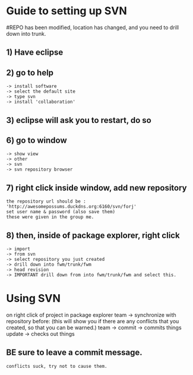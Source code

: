 # Guide to setting up SVN

#REPO has been modified, location has changed, and you need to drill down into trunk.

## 1) Have eclipse

## 2) go to help 
	-> install software 
	-> select the default site
	-> type svn
	-> install 'collaboration'
	
## 3) eclipse will ask you to restart, do so

## 6) go to window
	-> show view
	-> other
	-> svn
	-> svn repository browser

## 7) right click inside window, add new repository
	the repository url should be : 
	'http://awesomepossums.duckdns.org:6160/svn/forj'
	set user name & password (also save them)
	these were given in the group me.

## 8) then, inside of package explorer, right click
	-> import
	-> from svn
	-> select repository you just created
	-> drill down into fwm/trunk/fwm
	-> head revision
	-> IMPORTANT drill down from into fwm/trunk/fwm and select this.
	
# Using SVN
on right click of project in package explorer
	team -> synchronize with repository before: (this will show you if there are any conflicts that you created, so that you can be warned.)
		team -> commit -> commits things
	update -> checks out things
	
## BE sure to leave a commit message.	
	conflicts suck, try not to cause them.
